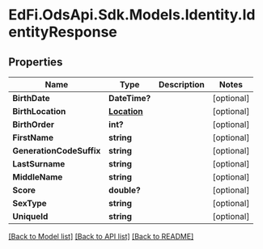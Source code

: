 # EdFi.OdsApi.Sdk.Models.Identity.IdentityResponse
## Properties

Name | Type | Description | Notes
------------ | ------------- | ------------- | -------------
**BirthDate** | **DateTime?** |  | [optional] 
**BirthLocation** | [**Location**](Location.md) |  | [optional] 
**BirthOrder** | **int?** |  | [optional] 
**FirstName** | **string** |  | [optional] 
**GenerationCodeSuffix** | **string** |  | [optional] 
**LastSurname** | **string** |  | [optional] 
**MiddleName** | **string** |  | [optional] 
**Score** | **double?** |  | [optional] 
**SexType** | **string** |  | [optional] 
**UniqueId** | **string** |  | [optional] 

[[Back to Model list]](../README.md#documentation-for-models) [[Back to API list]](../README.md#documentation-for-api-endpoints) [[Back to README]](../README.md)


